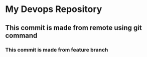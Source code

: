 <h1> My Devops Repository </h1>
<h2> This commit is made from remote using git command </h2>
<h3> This commit is made from feature branch </h3>